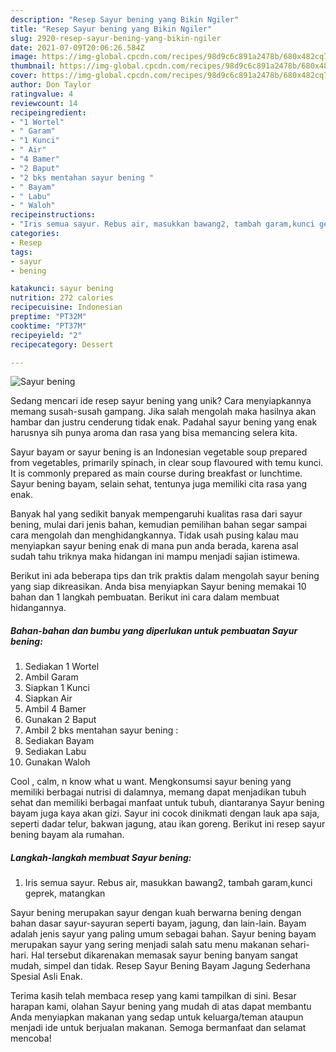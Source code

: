 ```yaml
---
description: "Resep Sayur bening yang Bikin Ngiler"
title: "Resep Sayur bening yang Bikin Ngiler"
slug: 2920-resep-sayur-bening-yang-bikin-ngiler
date: 2021-07-09T20:06:26.584Z
image: https://img-global.cpcdn.com/recipes/98d9c6c891a2478b/680x482cq70/sayur-bening-foto-resep-utama.jpg
thumbnail: https://img-global.cpcdn.com/recipes/98d9c6c891a2478b/680x482cq70/sayur-bening-foto-resep-utama.jpg
cover: https://img-global.cpcdn.com/recipes/98d9c6c891a2478b/680x482cq70/sayur-bening-foto-resep-utama.jpg
author: Don Taylor
ratingvalue: 4
reviewcount: 14
recipeingredient:
- "1 Wortel"
- " Garam"
- "1 Kunci"
- " Air"
- "4 Bamer"
- "2 Baput"
- "2 bks mentahan sayur bening "
- " Bayam"
- " Labu"
- " Waloh"
recipeinstructions:
- "Iris semua sayur. Rebus air, masukkan bawang2, tambah garam,kunci geprek, matangkan"
categories:
- Resep
tags:
- sayur
- bening

katakunci: sayur bening 
nutrition: 272 calories
recipecuisine: Indonesian
preptime: "PT32M"
cooktime: "PT37M"
recipeyield: "2"
recipecategory: Dessert

---
```



![Sayur bening](https://img-global.cpcdn.com/recipes/98d9c6c891a2478b/680x482cq70/sayur-bening-foto-resep-utama.jpg)

Sedang mencari ide resep sayur bening yang unik? Cara menyiapkannya memang susah-susah gampang. Jika salah mengolah maka hasilnya akan hambar dan justru cenderung tidak enak. Padahal sayur bening yang enak harusnya sih punya aroma dan rasa yang bisa memancing selera kita.

Sayur bayam or sayur bening is an Indonesian vegetable soup prepared from vegetables, primarily spinach, in clear soup flavoured with temu kunci. It is commonly prepared as main course during breakfast or lunchtime. Sayur bening bayam, selain sehat, tentunya juga memiliki cita rasa yang enak.

Banyak hal yang sedikit banyak mempengaruhi kualitas rasa dari sayur bening, mulai dari jenis bahan, kemudian pemilihan bahan segar sampai cara mengolah dan menghidangkannya. Tidak usah pusing kalau mau menyiapkan sayur bening enak di mana pun anda berada, karena asal sudah tahu triknya maka hidangan ini mampu menjadi sajian istimewa.


Berikut ini ada beberapa tips dan trik praktis dalam mengolah sayur bening yang siap dikreasikan. Anda bisa menyiapkan Sayur bening memakai 10 bahan dan 1 langkah pembuatan. Berikut ini cara dalam membuat hidangannya.

<!--inarticleads1-->

##### Bahan-bahan dan bumbu yang diperlukan untuk pembuatan Sayur bening:

1. Sediakan 1 Wortel
1. Ambil  Garam
1. Siapkan 1 Kunci
1. Siapkan  Air
1. Ambil 4 Bamer
1. Gunakan 2 Baput
1. Ambil 2 bks mentahan sayur bening :
1. Sediakan  Bayam
1. Sediakan  Labu
1. Gunakan  Waloh


Cool , calm, n know what u want. Mengkonsumsi sayur bening yang memiliki berbagai nutrisi di dalamnya, memang dapat menjadikan tubuh sehat dan memiliki berbagai manfaat untuk tubuh, diantaranya Sayur bening bayam juga kaya akan gizi. Sayur ini cocok dinikmati dengan lauk apa saja, seperti dadar telur, bakwan jagung, atau ikan goreng. Berikut ini resep sayur bening bayam ala rumahan. 

<!--inarticleads2-->

##### Langkah-langkah membuat Sayur bening:

1. Iris semua sayur. Rebus air, masukkan bawang2, tambah garam,kunci geprek, matangkan


Sayur bening merupakan sayur dengan kuah berwarna bening dengan bahan dasar sayur-sayuran seperti bayam, jagung, dan lain-lain. Bayam adalah jenis sayur yang paling umum sebagai bahan. Sayur bening bayam merupakan sayur yang sering menjadi salah satu menu makanan sehari-hari. Hal tersebut dikarenakan memasak sayur bening banyam sangat mudah, simpel dan tidak. Resep Sayur Bening Bayam Jagung Sederhana Spesial Asli Enak. 

Terima kasih telah membaca resep yang kami tampilkan di sini. Besar harapan kami, olahan Sayur bening yang mudah di atas dapat membantu Anda menyiapkan makanan yang sedap untuk keluarga/teman ataupun menjadi ide untuk berjualan makanan. Semoga bermanfaat dan selamat mencoba!
